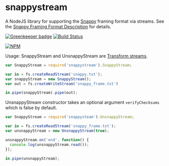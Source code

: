 snappystream
===========

A NodeJS library for supporting the
[Snappy](https://code.google.com/p/snappy/) framing format via streams. See
the [Snappy Framing Format
Description](https://github.com/google/snappy/blob/master/framing_format.txt) for
details.

[![Greenkeeper badge](https://badges.greenkeeper.io/dudleycarr/snappystream.svg)](https://greenkeeper.io/)
[![Build Status](https://travis-ci.org/dudleycarr/snappystream.png?branch=master)](https://travis-ci.org/dudleycarr/snappystream)


[![NPM](https://nodei.co/npm/snappystream.png?downloads=true)](https://nodei.co/npm/snappystream/)

Usage:
SnappyStream and UnsnappyStream are
[Transform streams](http://nodejs.org/api/stream.html#stream_class_stream_transform).

```javascript
var SnappyStream = require('snappystream').SnappyStream;

var in = fs.createReadStream('snappy.txt');
var snappyStream = new SnappyStream();
var out = fs.createWriteStream('snappy_frame.txt')

in.pipe(snappyStream).pipe(out);
```

UnsnappyStream constructor takes an optional argument ```verifyChecksums```
which is false by default.

```javascript
var SnappyStream = require('snappysteam').UnsnappyStream;

var in = fs.createReadStream('snappy_frame.txt');
var unsnappyStream = new UnsnappyStream(true);

unsnappyStream.on('end', function() {
  console.log(unsnappyStream.read());
});

in.pipe(unsnappyStream);
```
